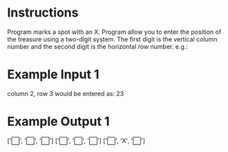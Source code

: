 # Instructions
Program marks a spot with an X.
Program allow you to enter the position of the treasure using a two-digit system. The first digit is the vertical column number and the second digit is the horizontal row number. e.g.:
# Example Input 1
column 2, row 3 would be entered as:
23
# Example Output 1
['⬜️', '⬜️', '⬜️']
['⬜️', '⬜️', '⬜️']
['⬜️', 'X', '⬜️']

